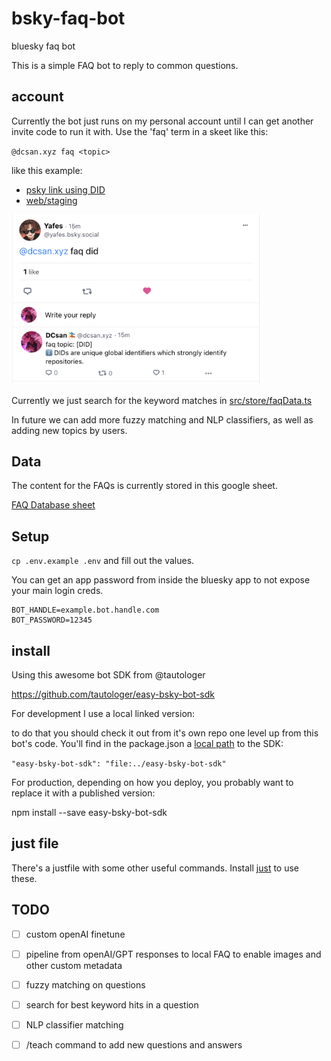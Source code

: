# bsky-faq-bot
bluesky faq bot

This is a simple FAQ bot to reply to common questions.


## account
Currently the bot just runs on my personal account until I can get another invite code to run it with. Use the 'faq' term in a skeet like this:

`@dcsan.xyz faq <topic>`

like this example:
- [psky link using DID](https://psky.app/profile/did:plc:h6gqfdny4khtwswuimwob75v/post/3juoniphefd2x)
- [web/staging](https://staging.bsky.app/profile/did:plc:h6gqfdny4khtwswuimwob75v/post/3juoniphefd2x)

<img src='docs/did-example.png' width='400'>

Currently we just search for the keyword matches in [src/store/faqData.ts](./src/store/faqData.ts)

In future we can add more fuzzy matching and NLP classifiers, as well as adding new topics by users.

## Data
The content for the FAQs is currently stored in this google sheet.

[FAQ Database sheet](https://docs.google.com/spreadsheets/d/1RZ7ZDRXiZhu4fI65955gIAAuHNTf9__7ntHb2R65w3Q/edit#gid=0)


## Setup

`cp .env.example .env` and fill out the values.

You can get an app password from inside the bluesky app to not expose your main login creds.

```
BOT_HANDLE=example.bot.handle.com
BOT_PASSWORD=12345
```

## install

Using this awesome bot SDK from @tautologer

https://github.com/tautologer/easy-bsky-bot-sdk

For development I use a local linked version:

to do that you should check it out from it's own repo one level up from this bot's code. You'll find in the package.json a [local path](https://docs.npmjs.com/cli/v7/configuring-npm/package-json#local-paths) to the SDK:

`"easy-bsky-bot-sdk": "file:../easy-bsky-bot-sdk"`

For production, depending on how you deploy, you probably want to replace it with a published version:

npm install --save easy-bsky-bot-sdk


## just file
There's a justfile with some other useful commands. Install [just](https://github.com/casey/just) to use these.

## TODO
- [ ] custom openAI finetune
- [ ] pipeline from openAI/GPT responses to local FAQ to enable images and other custom metadata
- [ ] fuzzy matching on questions
- [ ] search for best keyword hits in a question
- [ ] NLP classifier matching
- [ ] /teach command to add new questions and answers

